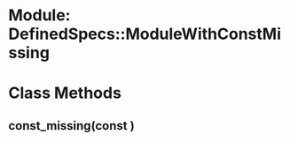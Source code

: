 # Module: DefinedSpecs::ModuleWithConstMissing
    



# Class Methods
## const_missing(const ) [](#method-c-const_missing)

